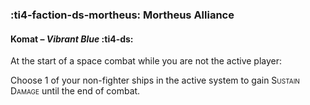 ### :ti4-faction-ds-mortheus: **Mortheus Alliance**

#### Komat – _Vibrant Blue_ :ti4-ds:

At the start of a space combat while you are not the active player:

Choose 1 of your non-fighter ships in the active system to gain <span style="font-variant:small-caps;">Sustain Damage</span> until the end of combat.
